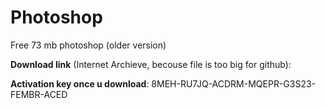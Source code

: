 # Photoshop

Free 73 mb photoshop (older version)

**Download link** (Internet  Archieve,  becouse file is too big for github):

**Activation key once u download**: 8MEH-RU7JQ-ACDRM-MQEPR-G3S23-FEMBR-ACED
